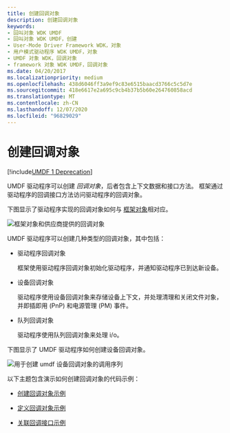 ```yaml
---
title: 创建回调对象
description: 创建回调对象
keywords:
- 回叫对象 WDK UMDF
- 回叫对象 WDK UMDF，创建
- User-Mode Driver Framework WDK，对象
- 用户模式驱动程序 WDK UMDF，对象
- UMDF 对象 WDK，回调对象
- framework 对象 WDK UMDF，回调对象
ms.date: 04/20/2017
ms.localizationpriority: medium
ms.openlocfilehash: 438d6046ff3a9ef9c83e6515baacd3766c5c5d7e
ms.sourcegitcommit: 418e6617e2a695c9cb4b37b5b60e264760858acd
ms.translationtype: MT
ms.contentlocale: zh-CN
ms.lasthandoff: 12/07/2020
ms.locfileid: "96829029"
---
```

# <a name="creating-callback-objects"></a>创建回调对象


[!include[UMDF 1 Deprecation](../includes/umdf-1-deprecation.md)]

UMDF 驱动程序可以创建 *回调对象*，后者包含上下文数据和接口方法。 框架通过驱动程序的回调接口方法访问驱动程序的回调对象。

下图显示了驱动程序实现的回调对象如何与 [框架对象](framework-objects.md)相对应。

![框架对象和供应商提供的回调对象](images/correspond.gif)

UMDF 驱动程序可以创建几种类型的回调对象，其中包括：

-   驱动程序回调对象

    框架使用驱动程序回调对象初始化驱动程序，并通知驱动程序已到达新设备。

-   设备回调对象

    驱动程序使用设备回调对象来存储设备上下文，并处理清理和关闭文件对象，并即插即用 (PnP) 和电源管理 (PM) 事件。

-   队列回调对象

    驱动程序使用队列回调对象来处理 i/o。

下图显示了 UMDF 驱动程序如何创建设备回调对象。

![用于创建 umdf 设备回调对象的调用序列](images/callback.gif)

以下主题包含演示如何创建回调对象的代码示例：

-   [创建回调对象示例](creating-callback-objects-example.md)

-   [定义回调对象示例](defining-callback-objects-example.md)

-   [关联回调接口示例](associating-callback-interfaces-example.md)

 

 





